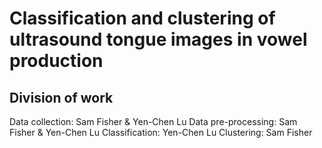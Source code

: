# Classification and clustering of ultrasound tongue images in vowel production

## Division of work
Data collection: Sam Fisher & Yen-Chen Lu
Data pre-processing: Sam Fisher & Yen-Chen Lu
Classification: Yen-Chen Lu
Clustering: Sam Fisher
